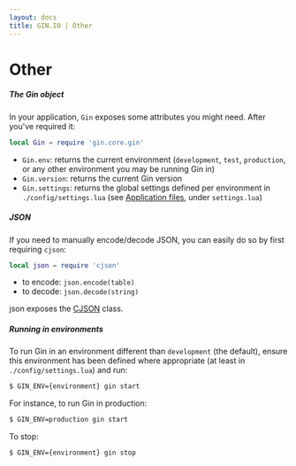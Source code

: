 ```yaml
---
layout: docs
title: GIN.IO | Other
---
```


# Other

##### The Gin object
In your application, `Gin` exposes some attributes you might need. After you've required it:

```lua
local Gin = require 'gin.core.gin'
```

 * `Gin.env`: returns the current environment (`development`, `test`, `production`, or any other environment you may be running Gin in)
 * `Gin.version`: returns the current Gin version
 * `Gin.settings`: returns the global settings defined per environment in `./config/settings.lua` (see [Application files](/docs/application_files.html), under `settings.lua`)


##### JSON
If you need to manually encode/decode JSON, you can easily do so by first requiring `cjson`:

```lua
local json = require 'cjson'
```

 * to encode: `json.encode(table)`
 * to decode: `json.decode(string)`

json exposes the [CJSON](http://www.kyne.com.au/~mark/software/lua-cjson.php) class.


##### Running in environments
To run Gin in an environment different than `development` (the default), ensure this environment has been defined where appropriate (at least in `./config/settings.lua`) and run:

```bash
$ GIN_ENV={environment} gin start
```

For instance, to run Gin in production:

```bash
$ GIN_ENV=production gin start
```

To stop:

```bash
$ GIN_ENV={environment} gin stop
```

